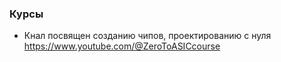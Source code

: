 
### Курсы

- Кнал посвящен созданию чипов, проектированию с нуля https://www.youtube.com/@ZeroToASICcourse